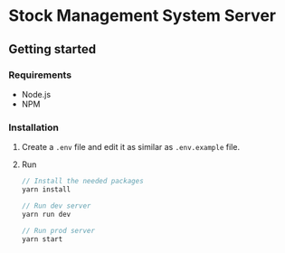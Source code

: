 # Stock Management System Server

## Getting started

### Requirements

- Node.js
- NPM

### Installation

1. Create a `.env` file and edit it as similar as `.env.example` file.
2. Run

   ```javascript
   // Install the needed packages
   yarn install

   // Run dev server
   yarn run dev

   // Run prod server
   yarn start
   ```
